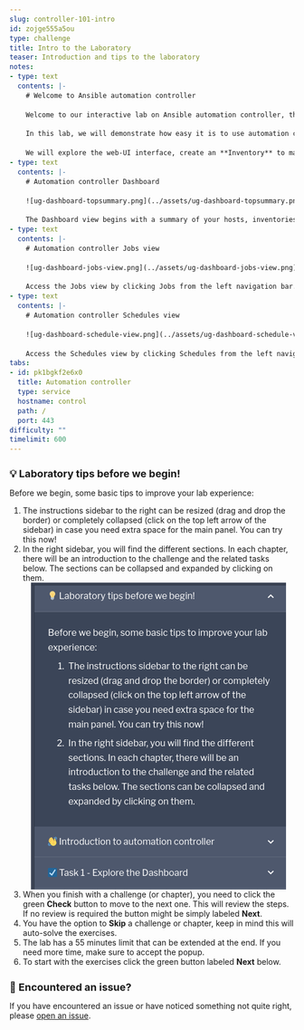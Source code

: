 ```yaml
---
slug: controller-101-intro
id: zojge555a5ou
type: challenge
title: Intro to the Laboratory
teaser: Introduction and tips to the laboratory
notes:
- type: text
  contents: |-
    # Welcome to Ansible automation controller

    Welcome to our interactive lab on Ansible automation controller, the web-based UI interface for **Red Hat Ansible Automation Platform**.

    In this lab, we will demonstrate how easy it is to use automation controller (formerly Ansible Tower) by running some of the playbooks from the "*Writing your first playbook*" lab. No playbook development experience required, although it will help if you know the basics.

    We will explore the web-UI interface, create an **Inventory** to manage our servers, import our playbooks through the **Projects**, add **Job Templates** to run the playbooks and finally, create a **Workflow** linking a few of those playbooks through success or failure conditions.
- type: text
  contents: |-
    # Automation controller Dashboard

    ![ug-dashboard-topsummary.png](../assets/ug-dashboard-topsummary.png)

    The Dashboard view begins with a summary of your hosts, inventories, and projects. Each of these is linked to the corresponding objects for easy access.
- type: text
  contents: |-
    # Automation controller Jobs view

    ![ug-dashboard-jobs-view.png](../assets/ug-dashboard-jobs-view.png)

    Access the Jobs view by clicking Jobs from the left navigation bar. This view shows all the jobs that have ran, including projects, templates, management jobs, SCM updates, playbook runs, etc.
- type: text
  contents: |-
    # Automation controller Schedules view

    ![ug-dashboard-schedule-view.png](../assets/ug-dashboard-schedule-view.png)

    Access the Schedules view by clicking Schedules from the left navigation bar. This view shows all the scheduled jobs that are configured.
tabs:
- id: pk1bgkf2e6x0
  title: Automation controller
  type: service
  hostname: control
  path: /
  port: 443
difficulty: ""
timelimit: 600
---
```

💡 Laboratory tips before we begin!
===

Before we begin, some basic tips to improve your lab experience:

1.  The instructions sidebar to the right can be resized (drag and drop the border) or completely collapsed (click on the top left arrow of the sidebar) in case you need extra space for the main panel. You can try this now!
2. In the right sidebar, you will find the different sections. In each chapter, there will be an introduction to the challenge and the related tasks below. The sections can be collapsed and expanded by clicking on them.
![image.png](../assets/image.png)
3. When you finish with a challenge (or chapter), you need to click the green **Check** button to move to the next one. This will review the steps. If no review is required the button might be simply labeled **Next**.
4.  You have the option to **Skip** a challenge or chapter, keep in mind this will auto-solve the exercises.
5.  The lab has a 55 minutes limit that can be extended at the end. If you need more time, make sure to accept the popup.
6.  To start with the exercises click the green button labeled **Next**  below.

🐛 Encountered an issue?
====

If you have encountered an issue or have noticed something not quite right, please [open an issue](https://github.com/ansible/instruqt/issues/new?labels=intro-to-controller&title=Issue+with+Intro+to+Controller+slug+ID:+controller-101-intro&assignees=leogallego).

<style type="text/css" rel="stylesheet">
  .lightbox {
    display: none;
    position: fixed;
    justify-content: center;
    align-items: center;
    z-index: 999;
    top: 0;
    left: 0;
    right: 0;
    bottom: 0;
    padding: 1rem;
    background: rgba(0, 0, 0, 0.8);
    margin-left: auto;
    margin-right: auto;
    margin-top: auto;
    margin-bottom: auto;
  }
  .lightbox:target {
    display: flex;
  }
  .lightbox img {
    /* max-height: 100% */
    max-width: 60%;
    max-height: 60%;
  }
  img {
    display: block;
    margin-left: auto;
    margin-right: auto;
  }
  h1 {
    font-size: 18px;
  }
    h2 {
    font-size: 16px;
    font-weight: 600
  }
    h3 {
    font-size: 14px;
    font-weight: 600
  }
  p span {
    font-size: 14px;
  }
  ul li span {
    font-size: 14px
  }
</style>

